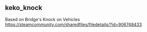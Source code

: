 ## keko_knock
Based on Bridge's Knock on Vehicles https://steamcommunity.com/sharedfiles/filedetails/?id=906748433
